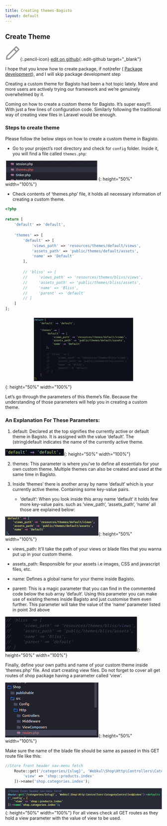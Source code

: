 ```yaml
---
title: Creating themes-Bagisto
layout: default
---
```


## Create Theme

![edit on github](assets/images/icons/Icon-Pencil-Large.svg){:.pencil-icon}
[edit on github](https://github.com/bagisto/bagisto-docs/blob/master/create_theme.md){:.edit-github  target="_blank"}


I hope that you know how to create package, if not(refer ( [Package development](create_module.md)), and I will skip package development step

Creating a custom theme for Bagisto had been a hot topic lately. More and more users are actively trying our framework and we’re genuinely overwhelmed by it.

Coming on how to create a custom theme for Bagisto. It’s super easy!!!. With just a few lines of configuration code. Similarly following the traditional way of creating view files in Laravel would be enough.

### Steps to create theme

Please follow the below steps on how to create a custom theme in Bagisto.

* Go to your project’s root directory and check for `config` folder. Inside it, you will find a file called `themes.php`:

![Bagisto Root Directory](assets/images/Bagisto_Docs_Images/bagisto-theme-1.png){: height="50%" width="100%"}

* Check contents of ‘themes.php’ file, it holds all necessary information of creating a custom theme.

```php
<?php

return [
    'default' => 'default',

    'themes' => [
        'default' => [
            'views_path' => 'resources/themes/default/views',
            'assets_path' => 'public/themes/default/assets',
            'name' => 'Default'
        ],

        // 'bliss' => [
        //     'views_path' => 'resources/themes/bliss/views',
        //     'assets_path' => 'public/themes/bliss/assets',
        //     'name' => 'Bliss',
        //     'parent' => 'default'
        // ]
    ]
];
```



![Bagisto Root Directory](assets/images/Bagisto_Docs_Images/bagisto-theme-2.png){: height="50%" width="100%"}


Let’s go through the parameters of this theme’s file. Because the understanding of those parameters will help you in creating a custom theme.

### An Explanation For These Parameters:

1. default: Declared at the top signifies the currently active or default theme in Bagisto. It is assigned with the value ‘default’. The (string)default indicates the name of the currently active theme.

![Bagisto Root Directory](assets/images/Bagisto_Docs_Images/bagisto-theme-3.png){: height="50%" width="100%"}

2. themes: This parameter is where you’ve to define all essentials for your own custom theme. Multiple themes can also be created and used at the same time in Bagisto.

3. Inside ‘themes’ there is another array by name ‘default‘ which is your currently active theme. Containing some key-value pairs.

    * ‘default‘: When you look inside this array name ‘default‘ it holds few more key-value pairs. such as ‘view_path‘, ‘assets_path‘, ‘name’ all those are explained below:

![Bagisto Root Directory](assets/images/Bagisto_Docs_Images/bagisto-theme-4.png){: height="50%" width="100%"}

   * views_path: It’ll take the path of your views or blade files that you wanna put up in your custom theme.

   * assets_path: Responsible for your assets i.e images, CSS and javascript files, etc.

   * name: Defines a global name for your theme inside Bagisto.

   * parent: This is a magic parameter that you can find in the commented code below the sub array ‘default‘. Using this parameter you can make use of existing themes inside Bagisto and just customise them even further. This parameter will take the value of the ‘name’ parameter listed in point 3rd above

![Bagisto Root Directory](assets/images/Bagisto_Docs_Images/bagisto-theme-5.png){: height="50%" width="100%"}

Finally, define your own paths and name of your custom theme inside ‘themes.php’ file. And start creating view files. Do not forget to cover all get routes of shop package having a parameter called ‘view’.

![Bagisto Root Directory](assets/images/Bagisto_Docs_Images/bagisto-theme-6.png){: height="50%" width="100%"}

Make sure the name of the blade file should be same as passed in this GET route file like this:

```php
//Store front header nav-menu fetch
    Route::get('/categories/{slug}', 'Webkul\Shop\Http\Controllers\CategoryController@index')->defaults('_config', [
        'view' => 'shop::products.index'
    ])->name('shop.categories.index');
```

![Bagisto Root Directory](assets/images/Bagisto_Docs_Images/bagisto-theme-7.png){: height="50%" width="100%"}
For all views check all GET routes as they hold a view parameter with the value of view to be used.